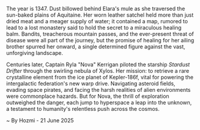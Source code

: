 
The year is 1347.  Dust billowed behind Elara's mule as she traversed the sun-baked plains of Aquitaine.  Her worn leather satchel held more than just dried meat and a meager supply of water; it contained a map, rumored to lead to a lost monastery said to hold the secret to a miraculous healing balm.  Bandits, treacherous mountain passes, and the ever-present threat of disease were all part of the journey, but the promise of healing for her ailing brother spurred her onward, a single determined figure against the vast, unforgiving landscape.


Centuries later, Captain Ryla "Nova" Kerrigan piloted the starship *Stardust Drifter* through the swirling nebula of Xylos.  Her mission: to retrieve a rare crystalline element from the ice planet of Kepler-186f, vital for powering the intergalactic federation's new warp drive.  Navigating asteroid fields, evading space pirates, and facing the harsh realities of alien environments were commonplace hazards. But for Nova, the thrill of exploration outweighed the danger, each jump to hyperspace a leap into the unknown, a testament to humanity's relentless push across the cosmos.

~ By Hozmi - 21 June 2025
